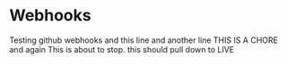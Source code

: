 # Webhooks
Testing github webhooks
and this line
and another line
THIS IS A CHORE
and again
This is about to stop.
this should pull down to LIVE

